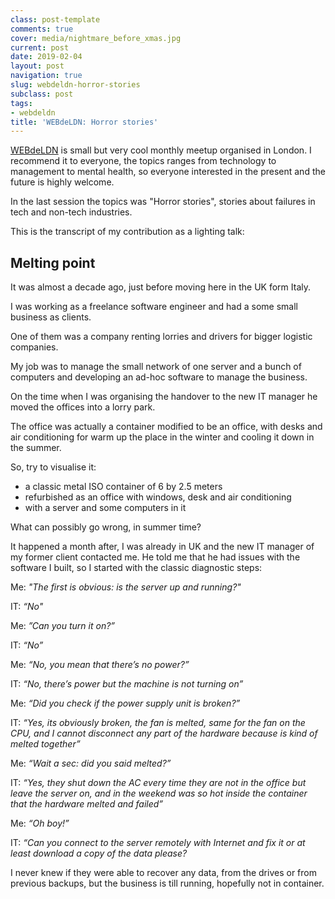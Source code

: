 ```yaml
---
class: post-template
comments: true
cover: media/nightmare_before_xmas.jpg
current: post
date: 2019-02-04
layout: post
navigation: true
slug: webdeldn-horror-stories
subclass: post
tags:
- webdeldn
title: 'WEBdeLDN: Horror stories'
---
```


[WEBdeLDN](http://webdeldn.rocks/) is small but very cool monthly meetup organised in London. I recommend it to everyone, the topics ranges from technology to management to mental health, so everyone interested in the present and the future is highly welcome.

In the last session the topics was "Horror stories", stories about failures in tech and non-tech industries.

This is the transcript of my contribution as a lighting talk:

## Melting point

It was almost a decade ago, just before moving here in the UK form Italy.

I was working as a freelance software engineer and had a some small business as clients.

One of them was a company renting lorries and drivers for bigger logistic companies.

My job was to manage the small network of one server and a bunch of computers and developing an ad-hoc software to manage the business.

On the time when I was organising the handover to the new IT manager he moved the offices into a lorry park.

The office was actually a container modified to be an office, with desks and air conditioning for warm up the place in the winter and cooling it down in the summer.

So, try to visualise it:

- a classic metal ISO container of 6 by 2.5 meters
- refurbished as an office with windows, desk and air conditioning
- with a server and some computers in it

What can possibly go wrong, in summer time?

It happened a month after, I was already in UK and the new IT manager of my former client contacted me.
He told me that he had issues with the software I built, so I started with the classic diagnostic steps:

Me: _"The first is obvious: is the server up and running?"_

IT: _“No"_

Me: _”Can you turn it on?”_

IT: _“No”_

Me: _“No, you mean that there’s no power?”_

IT: _“No, there’s power but the machine is not turning on”_

Me: _“Did you check if the power supply unit is broken?”_

IT: _“Yes, its obviously broken, the fan is melted, same for the fan on the CPU, and I cannot disconnect any part of the hardware because is kind of melted together”_

Me: _“Wait a sec: did you said melted?”_

IT: _“Yes, they shut down the AC every time they are not in the office but leave the server on, and in the weekend was so hot inside the container that the hardware melted and failed”_

Me: _“Oh boy!”_

IT: _“Can you connect to the server remotely with Internet and fix it or at least download a copy of the data please?_

I never knew if they were able to recover any data, from the drives or from previous backups, but the business is till running, hopefully not in container.